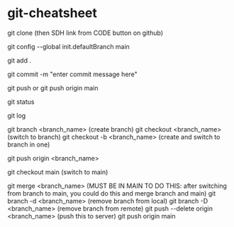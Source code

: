 # git-cheatsheet


git clone (then SDH link from CODE button on github)

git config --global init.defaultBranch main

git add .

git commit -m "enter commit message here"

git push    or git push origin main

git status

git log


git branch <branch_name>  (create branch)
git checkout <branch_name> (switch to branch)
git checkout -b <branch_name> (create and switch to branch in one)

git push origin <branch_name>

git checkout main (switch to main)


git merge <branch_name> (MUST BE IN MAIN TO DO THIS: after switching from branch to main, you could do this and merge branch and main)
git branch -d <branch_name> (remove branch from local)
git branch -D <branch_name> (remove branch from remote)
git push --delete origin <branch_name> (push this to server)
git push origin main

